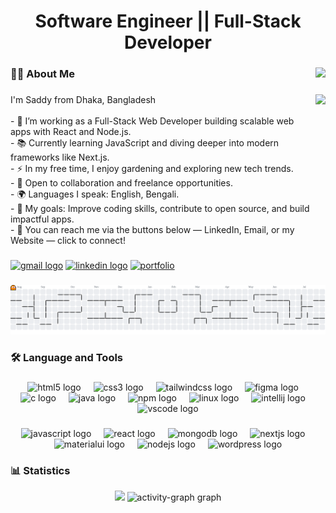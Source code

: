 <h1 align="center">Software Engineer || Full-Stack Developer</h1>

###

<img align="right" src="https://profile-counter.glitch.me/dksaddy/count.svg?"  />

###

<h3 align="left">👩‍💻  About Me</h3>

###

<img align="right" height="200" src="https://media0.giphy.com/media/v1.Y2lkPTc5MGI3NjExN2ZqbzY4c3dlaTM3azJ6OW13bGd3YTdnNGhqZDc2MGVtdDg5eDNxeCZlcD12MV9pbnRlcm5hbF9naWZfYnlfaWQmY3Q9Zw/xT9IgzoKnwFNmISR8I/giphy.gif" />

###

<p align="left">I'm Saddy from Dhaka, Bangladesh<br><br>- 🔭 I’m working as a Full-Stack Web Developer building scalable web apps with React and Node.js.<br>- 📚 Currently learning JavaScript and diving deeper into modern frameworks like Next.js.<br>- ⚡ In my free time, I enjoy gardening and exploring new tech trends.<br>- 🤝 Open to collaboration and freelance opportunities.<br>- 🌍 Languages I speak: English, Bengali.<br>- 🎯 My goals: Improve coding skills, contribute to open source, and build impactful apps.<br>- 📩 You can reach me via the buttons below — LinkedIn, Email, or my Website — click to connect!</p>

###

<div align="left">
  <a href="https://mail.google.com/mail/?view=cm&to=saddypro1@gmail.com&su=Contact%20from%20GitHub&body=Hi%20Sadik,%0D%0AI%20saw%20your%20GitHub%20profile%20and%20wanted%20to%20reach%20out." target="_blank">
    <img src="https://img.shields.io/static/v1?message=Gmail&logo=gmail&label=&color=D14836&logoColor=white&labelColor=&style=for-the-badge" height="25" alt="gmail logo" /></a>
  
  <a href="https://www.linkedin.com/in/mohiuddin-sadik-151941251/" target="_blank">
    <img src="https://img.shields.io/static/v1?message=LinkedIn&logo=linkedin&label=&color=0077B5&logoColor=white&labelColor=&style=for-the-badge" height="25" alt="linkedin logo" /></a>
  
  <a href="https://msadik.framer.website/" target="_blank">
    <img src="https://img.shields.io/static/v1?message=Portfolio&logo=framer&label=&color=000000&logoColor=white&labelColor=&style=for-the-badge" height="25" alt="portfolio" /></a>
</div>

###

<picture>
  <source media="(prefers-color-scheme: dark)" srcset="https://raw.githubusercontent.com/dksaddy/dksaddy/output/pacman-contribution-graph-dark.svg">
  <source media="(prefers-color-scheme: light)" srcset="https://raw.githubusercontent.com/dksaddy/dksaddy/output/pacman-contribution-graph.svg">
  <img alt="pacman contribution graph" src="https://raw.githubusercontent.com/dksaddy/dksaddy/output/pacman-contribution-graph.svg">
</picture>

###

<h3 align="left">🛠 Language and Tools</h3>

###

<div align="center">
  <img src="https://skillicons.dev/icons?i=html" height="40" alt="html5 logo"  />
  <img width="12" />
  <img src="https://skillicons.dev/icons?i=css" height="40" alt="css3 logo"  />
  <img width="12" />
  <img src="https://skillicons.dev/icons?i=tailwind" height="40" alt="tailwindcss logo"  />
  <img width="12" />
  <img src="https://skillicons.dev/icons?i=figma" height="40" alt="figma logo"  />
  <img width="12" />
  <img src="https://cdn.jsdelivr.net/gh/devicons/devicon/icons/c/c-original.svg" height="40" alt="c logo"  />
  <img width="12" />
  <img src="https://skillicons.dev/icons?i=java" height="40" alt="java logo"  />
  <img width="12" />
  <img src="https://cdn.simpleicons.org/npm/CB3837" height="40" alt="npm logo"  />
  <img width="12" />
  <img src="https://skillicons.dev/icons?i=linux" height="40" alt="linux logo"  />
  <img width="12" />
  <img src="https://cdn.jsdelivr.net/gh/devicons/devicon/icons/intellij/intellij-original.svg" height="40" alt="intellij logo"  />
  <img width="12" />
  <img src="https://skillicons.dev/icons?i=vscode" height="40" alt="vscode logo"  />
</div>

###

<div align="center">
  <img src="https://img.shields.io/badge/JavaScript-F7DF1E?logo=javascript&logoColor=black&style=for-the-badge" height="40" alt="javascript logo"  />
  <img width="12" />
  <img src="https://img.shields.io/badge/React-61DAFB?logo=react&logoColor=black&style=for-the-badge" height="40" alt="react logo"  />
  <img width="12" />
  <img src="https://img.shields.io/badge/MongoDB-47A248?logo=mongodb&logoColor=white&style=for-the-badge" height="40" alt="mongodb logo"  />
  <img width="12" />
  <img src="https://img.shields.io/badge/Next.js-000000?logo=nextdotjs&logoColor=white&style=for-the-badge" height="40" alt="nextjs logo"  />
  <img width="12" />
  <img src="https://img.shields.io/badge/MUI-007FFF?logo=mui&logoColor=white&style=for-the-badge" height="40" alt="materialui logo"  />
  <img width="12" />
  <img src="https://img.shields.io/badge/Node.js-339933?logo=nodedotjs&logoColor=white&style=for-the-badge" height="40" alt="nodejs logo"  />
  <img width="12" />
  <img src="https://img.shields.io/badge/WordPress-21759B?logo=wordpress&logoColor=white&style=for-the-badge" height="40" alt="wordpress logo"  />
</div>

###


<h3 align="left">📊 Statistics</h3>

<div align="center">
  <img src="https://github-readme-stats.vercel.app/api?username=dksaddy&show_icons=true&theme=highcontrast&show_rank=true&ring_color=FF8FFF&hide_border=true&border_radius=16" />
  <img src="https://github-readme-activity-graph.vercel.app/graph?username=dksaddy&radius=16&theme=high-contrast&area=true&order=5&color=F3C623&point=FFF245&area_color=F8EEDF&line=EA2F14&title_color=FFF245&hide_border=true&hide_title=false" height="220" alt="activity-graph graph"  />
</div>



###
